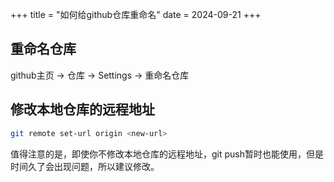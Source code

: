 +++
title = "如何给github仓库重命名"
date = 2024-09-21
+++

## 重命名仓库
github主页 -> 仓库 -> Settings -> 重命名仓库

## 修改本地仓库的远程地址
```bash
git remote set-url origin <new-url>
```

值得注意的是，即使你不修改本地仓库的远程地址，git push暂时也能使用，但是时间久了会出现问题，所以建议修改。